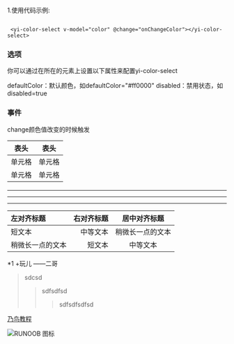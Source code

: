 
1.使用代码示例:
```

 <yi-color-select v-model="color" @change="onChangeColor"></yi-color-select>

```

### 选项
你可以通过在所在的元素上设置以下属性来配置yi-color-select

defaultColor：默认颜色，如defaultColor="#ff0000"
disabled：禁用状态，如disabled=true
### 事件
change颜色值改变的时候触发

|  表头   | 表头  |
|  ----  | ----  |
| 单元格  | 单元格 |
| 单元格  | 单元格 |

####
--------

----
---

| 左对齐标题 | 右对齐标题 | 居中对齐标题 |
| :------| ------: | :------: |
| 短文本 | 中等文本 | 稍微长一点的文本 |
| 稍微长一点的文本 | 短文本 | 中等文本 |


*1
+玩儿
——二哥


>sdcsd
>>sdfsdfsd
>>>sdfsdfsdfsd

[乃鸟教程](<https://www.runoob.com>)

![RUNOOB 图标](http://static.runoob.com/images/runoob-logo.png)